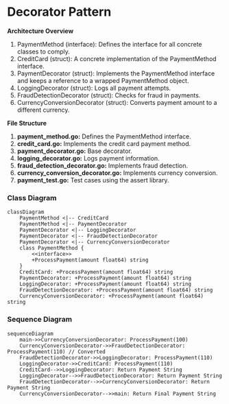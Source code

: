 # Decorator Pattern

**Architecture Overview**
1. PaymentMethod (interface): Defines the interface for all concrete classes to comply.
2. CreditCard (struct): A concrete implementation of the PaymentMethod interface.
3. PaymentDecorator (struct): Implements the PaymentMethod interface and keeps a reference to a wrapped PaymentMethod object.
4. LoggingDecorator (struct): Logs all payment attempts.
5. FraudDetectionDecorator (struct): Checks for fraud in payments.
6. CurrencyConversionDecorator (struct): Converts payment amount to a different currency. 

**File Structure**
1. **payment_method.go:** Defines the PaymentMethod interface.
2. **credit_card.go:** Implements the credit card payment method.
3. **payment_decorator.go:** Base decorator.
4. **logging_decorator.go:** Logs payment information.
5. **fraud_detection_decorator.go:** Implements fraud detection.
6. **currency_conversion_decorator.go:** Implements currency conversion.
7. **payment_test.go:** Test cases using the assert library.

### Class Diagram
```mermaid
classDiagram
    PaymentMethod <|-- CreditCard
    PaymentMethod <|-- PaymentDecorator
    PaymentDecorator <|-- LoggingDecorator
    PaymentDecorator <|-- FraudDetectionDecorator
    PaymentDecorator <|-- CurrencyConversionDecorator
    class PaymentMethod {
        <<interface>>
        +ProcessPayment(amount float64) string
    }
    CreditCard: +ProcessPayment(amount float64) string
    PaymentDecorator: +ProcessPayment(amount float64) string
    LoggingDecorator: +ProcessPayment(amount float64) string
    FraudDetectionDecorator: +ProcessPayment(amount float64) string
    CurrencyConversionDecorator: +ProcessPayment(amount float64) string
```

### Sequence Diagram
```mermaid
sequenceDiagram
    main->>CurrencyConversionDecorator: ProcessPayment(100)
    CurrencyConversionDecorator->>FraudDetectionDecorator: ProcessPayment(110) // Converted
    FraudDetectionDecorator->>LoggingDecorator: ProcessPayment(110)
    LoggingDecorator->>CreditCard: ProcessPayment(110)
    CreditCard-->>LoggingDecorator: Return Payment String
    LoggingDecorator-->>FraudDetectionDecorator: Return Payment String
    FraudDetectionDecorator-->>CurrencyConversionDecorator: Return Payment String
    CurrencyConversionDecorator-->>main: Return Final Payment String
```